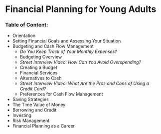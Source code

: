 # Financial Planning for Young Adults

### Table of Content:
- Orientation
- Setting Financial Goals and Assessing Your Situation
- Budgeting and Cash Flow Management
  - _Do You Keep Track of Your Monthly Expenses?_
  - Budgeting Overview
  - _Street Interview Video: How Can You Avoid Overspending?_
  - Creating a Budget
  - Financial Services
  - Alternatives to Cash
  - _Street Interview Video: What Are the Pros and Cons of Using a Credit Card?_
  - Preferences for Cash Flow Management
- Saving Strategies
- The Time Value of Money
- Borrowing and Credit
- Investing
- Risk Management
- Financial Planning as a Career